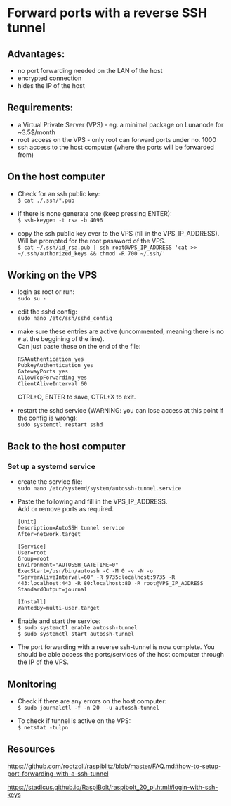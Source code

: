 # Forward ports with a reverse SSH tunnel

## Advantages: 
* no port forwarding needed on the LAN of the host
* encrypted connection
* hides the IP of the host

## Requirements:
* a Virtual Private Server (VPS) - eg. a minimal package on Lunanode for ~3.5$/month
* root access on the VPS - only root can forward ports under no. 1000
* ssh access to the host computer (where the ports will be forwarded from)

## On the host computer 

* Check for an ssh public key:  
`$ cat ./.ssh/*.pub`

* if there is none generate one (keep pressing ENTER):  
`$ ssh-keygen -t rsa -b 4096`

* copy the ssh public key over to the VPS (fill in the VPS_IP_ADDRESS).  
Will be prompted for the root password of the VPS.  
`$ cat ~/.ssh/id_rsa.pub | ssh root@VPS_IP_ADDRESS 'cat >> ~/.ssh/authorized_keys && chmod -R 700 ~/.ssh/'`

## Working on the VPS

* login as root or run:  
`sudo su -`

* edit the sshd config:  
`sudo nano /etc/ssh/sshd_config`

* make sure these entries are active (uncommented, meaning there is no `#` at the beggining of the line).  
Can just paste these on the end of the file:
    ```
    RSAAuthentication yes
    PubkeyAuthentication yes
    GatewayPorts yes
    AllowTcpForwarding yes
    ClientAliveInterval 60
    ```
    CTRL+O, ENTER to save, CTRL+X to exit.
 
* restart the sshd service (WARNING: you can lose access at this point if the config is wrong):  
`sudo systemctl restart sshd`

## Back to the host computer

### Set up a systemd service

* create the service file:   
`sudo nano /etc/systemd/system/autossh-tunnel.service`

* Paste the following and fill in the VPS_IP_ADDRESS.  
Add or remove ports as required.

    ```
    [Unit]
    Description=AutoSSH tunnel service
    After=network.target

    [Service]
    User=root
    Group=root
    Environment="AUTOSSH_GATETIME=0"
    ExecStart=/usr/bin/autossh -C -M 0 -v -N -o "ServerAliveInterval=60" -R 9735:localhost:9735 -R 443:localhost:443 -R 80:localhost:80 -R root@VPS_IP_ADDRESS
    StandardOutput=journal

    [Install]
    WantedBy=multi-user.target
    ```
* Enable and start the service:  
`$ sudo systemctl enable autossh-tunnel`  
`$ sudo systemctl start autossh-tunnel`

* The port forwarding with a reverse ssh-tunnel is now complete. 
You should be able access the ports/services of the host computer through the IP of the VPS.

## Monitoring

* Check if there are any errors on the host computer:  
`$ sudo journalctl -f -n 20  -u autossh-tunnel`

* To check if tunnel is active on the VPS:  
`$ netstat -tulpn`

## Resources

https://github.com/rootzoll/raspiblitz/blob/master/FAQ.md#how-to-setup-port-forwarding-with-a-ssh-tunnel

https://stadicus.github.io/RaspiBolt/raspibolt_20_pi.html#login-with-ssh-keys
